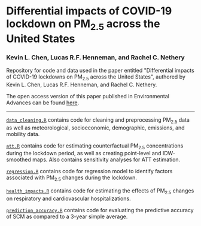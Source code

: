 # Differential impacts of COVID-19 lockdown on PM<sub>2.5</sub> across the United States
### Kevin L. Chen, Lucas R.F. Henneman, and Rachel C. Nethery

Repository for code and data used in the paper entitled "Differential impacts of COVID-19 lockdowns on PM<sub>2.5</sub> across the United States", authored by Kevin L. Chen, Lucas R.F. Henneman, and Rachel C. Nethery.

The open access version of this paper published in Environmental Advances can be found [here](https://www.sciencedirect.com/science/article/pii/S2666765721000934).


***

[`data_cleaning.R`](https://github.com/kevinleec/lockdown_impacts_PM2.5/blob/main/data_cleaning.R) contains code for cleaning and preprocessing PM<sub>2.5</sub> data as well as meteorological, socioeconomic, demographic, emissions, and mobility data.

[`att.R`](https://github.com/kevinleec/lockdown_impacts_PM2.5/blob/main/att.R) contains code for estimating counterfactual PM<sub>2.5</sub> concentrations during the lockdown period, as well as creating point-level and IDW-smoothed maps. Also contains sensitivity analyses for ATT estimation.

[`regression.R`](https://github.com/kevinleec/lockdown_impacts_PM2.5/blob/main/regression.R) contains code for regression model to identify factors associated with PM<sub>2.5</sub> changes during the lockdown.

[`health_impacts.R`](https://github.com/kevinleec/lockdown_impacts_PM2.5/blob/main/health_impacts.R) contains code for estimating the effects of PM<sub>2.5</sub> changes on respiratory and cardiovascular hospitalizations.

[`prediction_accuracy.R`](https://github.com/kevinleec/lockdown_impacts_PM2.5/blob/main/prediction_accuracy.R) contains code for evaluating the predictive accuracy of SCM as compared to a 3-year simple average.

